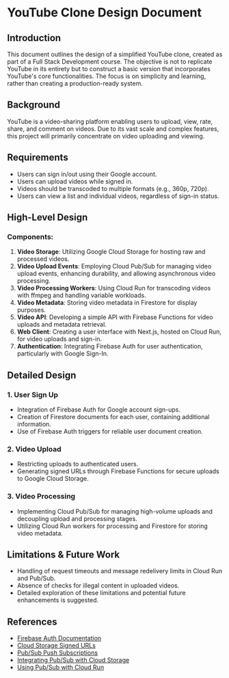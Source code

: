 # YouTube Clone Design Document

## Introduction
This document outlines the design of a simplified YouTube clone, created as part of a Full Stack Development course. The objective is not to replicate YouTube in its entirety but to construct a basic version that incorporates YouTube's core functionalities. The focus is on simplicity and learning, rather than creating a production-ready system.

## Background
YouTube is a video-sharing platform enabling users to upload, view, rate, share, and comment on videos. Due to its vast scale and complex features, this project will primarily concentrate on video uploading and viewing.

## Requirements
- Users can sign in/out using their Google account.
- Users can upload videos while signed in.
- Videos should be transcoded to multiple formats (e.g., 360p, 720p).
- Users can view a list and individual videos, regardless of sign-in status.

## High-Level Design
### Components:
1. **Video Storage**: Utilizing Google Cloud Storage for hosting raw and processed videos.
2. **Video Upload Events**: Employing Cloud Pub/Sub for managing video upload events, enhancing durability, and allowing asynchronous video processing.
3. **Video Processing Workers**: Using Cloud Run for transcoding videos with ffmpeg and handling variable workloads.
4. **Video Metadata**: Storing video metadata in Firestore for display purposes.
5. **Video API**: Developing a simple API with Firebase Functions for video uploads and metadata retrieval.
6. **Web Client**: Creating a user interface with Next.js, hosted on Cloud Run, for video uploads and sign-in.
7. **Authentication**: Integrating Firebase Auth for user authentication, particularly with Google Sign-In.

## Detailed Design
### 1. User Sign Up
- Integration of Firebase Auth for Google account sign-ups.
- Creation of Firestore documents for each user, containing additional information.
- Use of Firebase Auth triggers for reliable user document creation.

### 2. Video Upload
- Restricting uploads to authenticated users.
- Generating signed URLs through Firebase Functions for secure uploads to Google Cloud Storage.

### 3. Video Processing
- Implementing Cloud Pub/Sub for managing high-volume uploads and decoupling upload and processing stages.
- Utilizing Cloud Run workers for processing and Firestore for storing video metadata.

## Limitations & Future Work
- Handling of request timeouts and message redelivery limits in Cloud Run and Pub/Sub.
- Absence of checks for illegal content in uploaded videos.
- Detailed exploration of these limitations and potential future enhancements is suggested.

## References
- [Firebase Auth Documentation](https://firebase.google.com/docs/auth)
- [Cloud Storage Signed URLs](https://cloud.google.com/storage/docs/access-control/signed-urls)
- [Pub/Sub Push Subscriptions](https://cloud.google.com/pubsub/docs/push)
- [Integrating Pub/Sub with Cloud Storage](https://cloud.google.com/storage/docs/pubsub-notifications)
- [Using Pub/Sub with Cloud Run](https://cloud.google.com/run/docs/tutorials/pubsub)
